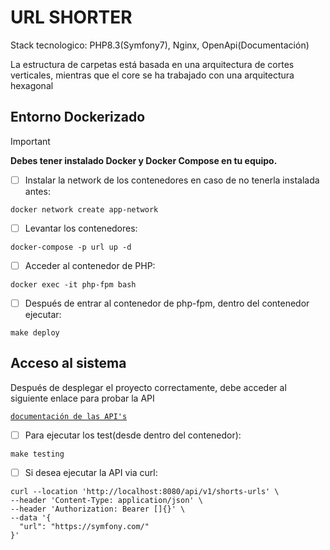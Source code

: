 # URL SHORTER

Stack tecnologico: PHP8.3(Symfony7), Nginx, OpenApi(Documentación)

La estructura de carpetas está basada en una arquitectura de cortes verticales, mientras que el core se ha trabajado con una arquitectura hexagonal

## Entorno Dockerizado
> [!IMPORTANT]
> **Debes tener instalado Docker y Docker Compose en tu equipo.**

- [ ] Instalar la network de los contenedores en caso de no tenerla instalada antes:

```shell
docker network create app-network
```

- [ ] Levantar los contenedores:

```shell
docker-compose -p url up -d
```

- [ ] Acceder al contenedor de PHP:

```shell
docker exec -it php-fpm bash 
```

- [ ] Después de entrar al contenedor de php-fpm, dentro del contenedor ejecutar:

```shell
make deploy
```

## Acceso al sistema

Después de desplegar el proyecto correctamente, debe acceder al siguiente enlace para probar la API

[`documentación de las API's`](http://localhost:8080/api/doc)

- [ ] Para ejecutar los test(desde dentro del contenedor):

```shell
make testing
```

- [ ] Si desea ejecutar la API via curl:

```curl
curl --location 'http://localhost:8080/api/v1/shorts-urls' \
--header 'Content-Type: application/json' \
--header 'Authorization: Bearer []{}' \
--data '{
  "url": "https://symfony.com/"
}'
```
